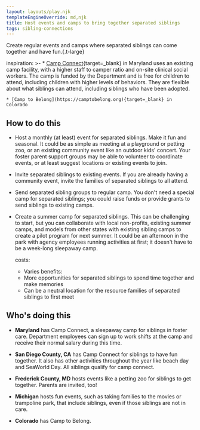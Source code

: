 ```yaml
---
layout: layouts/play.njk
templateEngineOverride: md,njk
title: Host events and camps to bring together separated siblings
tags: sibling-connections
---
```


Create regular events and camps where separated siblings can come together and have fun.{.t-large}

  inspiration: >-
    * [Camp Connect](https://mrpa.org/fostering-connections-through-camp-connect/){target=_blank} in Maryland uses an existing camp facility, with a higher staff to camper ratio and on-site clinical social workers. The camp is funded by the Department and is free for children to attend, including children with higher levels of behaviors. They are flexible about what siblings can attend, including siblings who have been adopted.

    * [Camp to Belong](https://camptobelong.org){target=_blank} in Colorado

## How to do this

* Host a monthly (at least) event for separated siblings. Make it fun and seasonal. It could be as simple as meeting at a playground or petting zoo, or an existing community event like an outdoor kids' concert. Your foster parent support groups may be able to volunteer to coordinate events, or at least suggest locations or existing events to join.

* Invite separated siblings to existing events. If you are already having a community event, invite the families of separated siblings to all attend.

* Send separated sibling groups to regular camp. You don't need a special camp for separated siblings; you could raise funds or provide grants to send siblings to existing camps.

* Create a summer camp for separated siblings. This can be challenging to start, but you can collaborate with local non-profits, existing summer camps, and models from other states with existing sibling camps to create a pilot program for next summer. It could be an afternoon in the park with agency employees running activities at first; it doesn't have to be a week-long sleepaway camp.

  costs:
    - Varies
  benefits:
    - More opportunities for separated siblings to spend time together and make memories
    - Can be a neutral location for the resource families of separated siblings to first meet

## Who's doing this

* **Maryland** has Camp Connect, a sleepaway camp for siblings in foster care. Department employees can sign up to work shifts at the camp and receive their normal salary during this time.

* **San Diego County, CA** has Camp Connect for siblings to have fun together. It also has other activities throughout the year like beach day and  SeaWorld Day. All siblings qualify for camp connect.

* **Frederick County, MD** hosts events like a petting zoo for siblings to get together. Parents are invited, too!

* **Michigan** hosts fun events, such as taking families to the movies or trampoline park, that include siblings, even if those siblings are not in care.

* **Colorado** has Camp to Belong.